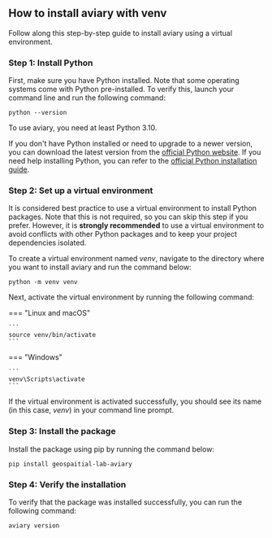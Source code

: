 <style>
  .md-sidebar--secondary { visibility: hidden }
</style>

## How to install aviary with venv

Follow along this step-by-step guide to install aviary using a virtual environment.

### Step 1: Install Python

First, make sure you have Python installed.
Note that some operating systems come with Python pre-installed.
To verify this, launch your command line and run the following command:

```
python --version
```

To use aviary, you need at least Python 3.10.

If you don't have Python installed or need to upgrade to a newer version,
you can download the latest version from the
[official Python website](https://www.python.org).
If you need help installing Python, you can refer to the
[official Python installation guide](https://wiki.python.org/moin/BeginnersGuide/Download).

### Step 2: Set up a virtual environment

It is considered best practice to use a virtual environment to install Python packages.
Note that this is not required, so you can skip this step if you prefer.
However, it is **strongly recommended** to use a virtual environment to avoid conflicts with other Python packages
and to keep your project dependencies isolated.

To create a virtual environment named *venv*, navigate to the directory where you want to install aviary
and run the command below:

```
python -m venv venv
```

Next, activate the virtual environment by running the following command:

=== "Linux and macOS"

    ```
    source venv/bin/activate
    ```

=== "Windows"

    ```
    venv\Scripts\activate
    ```

If the virtual environment is activated successfully, you should see its name
(in this case, *venv*) in your command line prompt.

### Step 3: Install the package

Install the package using pip by running the command below:

```
pip install geospaitial-lab-aviary
```

### Step 4: Verify the installation

To verify that the package was installed successfully, you can run the following command:

```
aviary version
```
